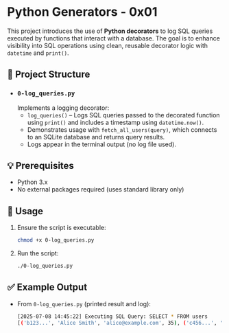 
# Python Generators - 0x01

This project introduces the use of **Python decorators** to log SQL queries executed by functions that interact with a database. The goal is to enhance visibility into SQL operations using clean, reusable decorator logic with `datetime` and `print()`.

## 📁 Project Structure

- ### `0-log_queries.py`  
  Implements a logging decorator:
  - `log_queries()` – Logs SQL queries passed to the decorated function using `print()` and includes a timestamp using `datetime.now()`.
  - Demonstrates usage with `fetch_all_users(query)`, which connects to an SQLite database and returns query results.
  - Logs appear in the terminal output (no log file used).

## 💡 Prerequisites

- Python 3.x
- No external packages required (uses standard library only)

## 🚀 Usage

1. Ensure the script is executable:

   ```bash
   chmod +x 0-log_queries.py
   ```

2. Run the script:

   ```bash
   ./0-log_queries.py
   ```

## ✅ Example Output

* From `0-log_queries.py` (printed result and log):

  ```bash
  [2025-07-08 14:45:22] Executing SQL Query: SELECT * FROM users
  [('b123...', 'Alice Smith', 'alice@example.com', 35), ('c456...', 'Bob Johnson', 'bob@example.com', 42)]
  ```




